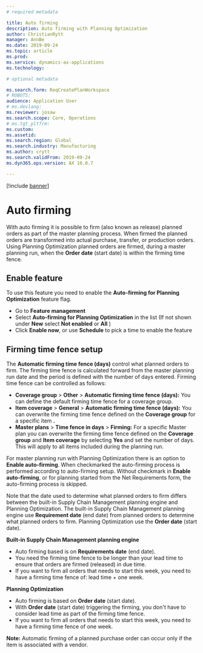 ```yaml
---
# required metadata

title: Auto firming
description: Auto firming with Planning Optimization
author: ChristianRytt
manager: AnnBe
ms.date: 2019-09-24
ms.topic: article
ms.prod: 
ms.service: dynamics-ax-applications
ms.technology: 

# optional metadata

ms.search.form: ReqCreatePlanWorkspace
# ROBOTS: 
audience: Application User
# ms.devlang: 
ms.reviewer: josaw
ms.search.scope: Core, Operations
# ms.tgt_pltfrm: 
ms.custom: 
ms.assetid: 
ms.search.region: Global
ms.search.industry: Manufacturing
ms.author: crytt
ms.search.validFrom: 2019-09-24
ms.dyn365.ops.version: AX 10.0.7

---
```


[!include [banner](../includes/preview-banner.md)]

# Auto firming

With auto firming it is possible to firm (also known as release) planned orders as part of the master planning process. When firmed the planned orders are transformed into actual purchase, transfer, or production orders. Using Planning Optimization planned orders are firmed, during a master planning run, when the **Order date** (start date) is within the firming time fence.

## Enable feature

To use this feature you need to enable the **Auto-firming for Planning Optimization** feature flag.

- Go to **Feature management**
- Select **Auto-firming for Planning Optimization** in the list (If not shown under **New** select **Not enabled** or **All** )
- Click **Enable now**, or use **Schedule** to pick a time to enable the feature

## Firming time fence setup

The **Automatic firming time fence (days)** control what planned orders to firm. The firming time fence is calculated forward from the master planning run date and the period is defined with the number of days entered. Firming time fence can be controlled as follows:

- **Coverage group** > **Other** > **Automatic firming time fence (days):** You can define the default firming time fence for a coverage group.
- **Item coverage** > **General** > **Automatic firming time fence (days):** You can overwrite the firming time fence defined on the **Coverage group** for a specific item **.**
- **Master plans** > **Time fence in days** > **Firming:** For a specific Master plan you can overwrite the firming time fence defined on the **Coverage group** and **Item coverage** by selecting **Yes** and set the number of days. This will apply to all items included during the planning run.

For master planning run with Planning Optimization there is an option to **Enable auto-firming**. When checkmarked the auto-firming process is performed according to auto-firming setup. Without checkmark in **Enable auto-firming**, or for planning started from the Net Requirements form, the auto-firming process is skipped.

Note that the date used to determine what planned orders to firm differs between the built-in Supply Chain Management planning engine and Planning Optimization. The built-in Supply Chain Management planning engine use **Requirement date** (end date) from planned orders to determine what planned orders to firm. Planning Optimization use the **Order date** (start date).

**Built-in Supply Chain Management planning engine**

- Auto firming based is on **Requirements date** (end date).
- You need the firming time fence to be longer than your lead time to ensure that orders are firmed (released) in due time.
- If you want to firm all orders that needs to start this week, you need to have a firming time fence of: lead time + one week.

**Planning Optimization**

- Auto firming is based on **Order date** (start date).
- With **Order date** (start date) triggering the firming, you don't have to consider lead time as part of the firming time fence.
- If you want to firm all orders that needs to start this week, you need to have a firming time fence of one week.

**Note:** Automatic firming of a planned purchase order can occur only if the item is associated with a vendor.

